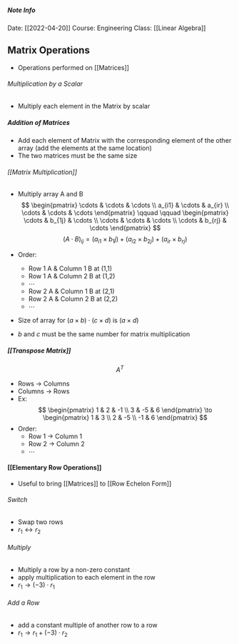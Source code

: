 ##### Note Info
Date: [[2022-04-20]]
Course: Engineering
Class: [[Linear Algebra]]
## Matrix Operations
- Operations performed on [[Matrices]]
###### Multiplication by a Scalar
- Multiply each element in the Matrix by scalar

##### Addition of Matrices
- Add each element of Matrix with the corresponding element of the other array (add the elements at the same location)
- The two matrices must be the same size

###### [[Matrix Multiplication]]
- Multiply array A and B
$$
\begin{pmatrix}
\cdots & \cdots & \cdots \\
a_{i1} & \cdots & a_{ir} \\
\cdots & \cdots & \cdots
\end{pmatrix} 
\qquad \qquad
\begin{pmatrix}
\cdots & b_{1j} & \cdots \\
\cdots & \cdots & \cdots \\
\cdots & b_{rj} & \cdots
\end{pmatrix} 
$$
$$ (A\cdot B)_{ij} = (a_{i1}\times b_1j) + (a_{i2}\times b_{2j}) + (a_{ir}\times b_{rj}) $$
- Order:
	- Row 1 A     &     Column 1 B     at     (1,1)
	- Row 1 A     &     Column 2 B     at     (1,2)
	- $\cdots$
	- Row 2 A     &     Column 1 B     at     (2,1)
	- Row 2 A     &     Column 2 B     at     (2,2)
	- $\cdots$

- Size of array for $(a\times b)\cdot(c\times d)$ is $(a\times d)$
- $b$ and $c$ must be the same number for matrix multiplication

##### [[Transpose Matrix]]
$$ A^T $$
- Rows -> Columns
- Columns -> Rows
- Ex:
$$
\begin{pmatrix}
1 & 2 & -1 \\
3 & -5 & 6 
\end{pmatrix}
\to
\begin{pmatrix}
1 & 3 \\
2 & -5 \\
-1 & 6
\end{pmatrix}
$$
- Order:
	- Row 1 -> Column 1
	- Row 2 -> Column 2
	- $\cdots$



#### [[Elementary Row Operations]]
- Useful to bring [[Matrices]] to [[Row Echelon Form]]
###### Switch
- Swap two rows
- $r_1 \leftrightarrow r_2$ 

###### Multiply
- Multiply a row by a non-zero constant
- apply multiplication to each element in the row
- $r_1 \rightarrow (-3)\cdot r_1$

###### Add a Row
- add a constant multiple of another row to a row
- $r_1 \rightarrow r_1 + (-3)\cdot r_2$



